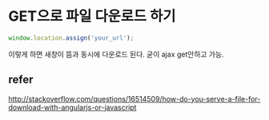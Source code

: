 # GET으로 파일 다운로드 하기

```javascript
window.location.assign('your_url');
```
이렇게 하면 새창이 뜸과 동시에 다운로드 된다.
굳이 ajax get안하고 가능.

## refer
http://stackoverflow.com/questions/16514509/how-do-you-serve-a-file-for-download-with-angularjs-or-javascript
